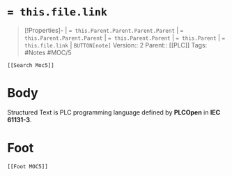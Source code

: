 # `= this.file.link`
>[!Properties]- | `= this.Parent.Parent.Parent.Parent` |  `= this.Parent.Parent.Parent` | `= this.Parent.Parent` | `= this.Parent` | `= this.file.link` | `BUTTON[note]`
>Version:: 2
>Parent:: [[PLC]]
>Tags: #Notes #MOC/5
```meta-bind-embed
[[Search Moc5]]
```
# Body
Structured Text is PLC programming language defined by **PLCOpen** in **IEC 61131-3**.








# Foot
```meta-bind-embed
[[Foot MOC5]]
```
